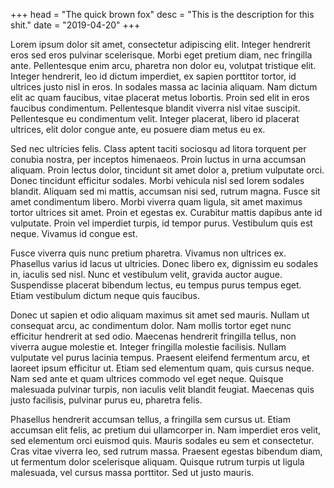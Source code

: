 +++
head = "The quick brown fox"
desc = "This is the description for this shit."
date = "2019-04-20"
+++

Lorem ipsum dolor sit amet, consectetur adipiscing elit. Integer hendrerit eros sed eros pulvinar scelerisque. Morbi eget pretium diam, nec fringilla ante. Pellentesque enim arcu, pharetra non dolor eu, volutpat tristique elit. Integer hendrerit, leo id dictum imperdiet, ex sapien porttitor tortor, id ultrices justo nisl in eros. In sodales massa ac lacinia aliquam. Nam dictum elit ac quam faucibus, vitae placerat metus lobortis. Proin sed elit in eros faucibus condimentum. Pellentesque blandit viverra nisl vitae suscipit. Pellentesque eu condimentum velit. Integer placerat, libero id placerat ultrices, elit dolor congue ante, eu posuere diam metus eu ex.

Sed nec ultricies felis. Class aptent taciti sociosqu ad litora torquent per conubia nostra, per inceptos himenaeos. Proin luctus in urna accumsan aliquam. Proin lectus dolor, tincidunt sit amet dolor a, pretium vulputate orci. Donec tincidunt efficitur sodales. Morbi vehicula nisl sed lorem sodales blandit. Aliquam sed mi mattis, accumsan nisi sed, rutrum magna. Fusce sit amet condimentum libero. Morbi viverra quam ligula, sit amet maximus tortor ultrices sit amet. Proin et egestas ex. Curabitur mattis dapibus ante id vulputate. Proin vel imperdiet turpis, id tempor purus. Vestibulum quis est neque. Vivamus id congue est.

Fusce viverra quis nunc pretium pharetra. Vivamus non ultrices ex. Phasellus varius id lacus ut ultricies. Donec libero ex, dignissim eu sodales in, iaculis sed nisl. Nunc et vestibulum velit, gravida auctor augue. Suspendisse placerat bibendum lectus, eu tempus purus tempus eget. Etiam vestibulum dictum neque quis faucibus.

Donec ut sapien et odio aliquam maximus sit amet sed mauris. Nullam ut consequat arcu, ac condimentum dolor. Nam mollis tortor eget nunc efficitur hendrerit at sed odio. Maecenas hendrerit fringilla tellus, non viverra augue molestie et. Integer fringilla molestie facilisis. Nullam vulputate vel purus lacinia tempus. Praesent eleifend fermentum arcu, et laoreet ipsum efficitur ut. Etiam sed elementum quam, quis cursus neque. Nam sed ante et quam ultrices commodo vel eget neque. Quisque malesuada pulvinar turpis, non iaculis velit blandit feugiat. Maecenas quis justo facilisis, pulvinar purus eu, pharetra felis.

Phasellus hendrerit accumsan tellus, a fringilla sem cursus ut. Etiam accumsan elit felis, ac pretium dui ullamcorper in. Nam imperdiet eros velit, sed elementum orci euismod quis. Mauris sodales eu sem et consectetur. Cras vitae viverra leo, sed rutrum massa. Praesent egestas bibendum diam, ut fermentum dolor scelerisque aliquam. Quisque rutrum turpis ut ligula malesuada, vel cursus massa porttitor. Sed ut justo mauris.
